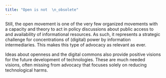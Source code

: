```yaml
---
title: "Open is not  \n_obsolete"
---
```

Still, the open movement is one of the very few organized movements with a capacity and theory to act in policy discussions about public access to and availability of informational resources. As such, it represents a strategic challenge for concentrations of (digital) power by information intermediaries. This makes this type of advocacy as relevant as ever.  

Ideas about openness and the digital commons also provide positive visions for the future development of technologies. These are much needed visions, often missing from advocacy that focuses solely on reducing technological harms.
